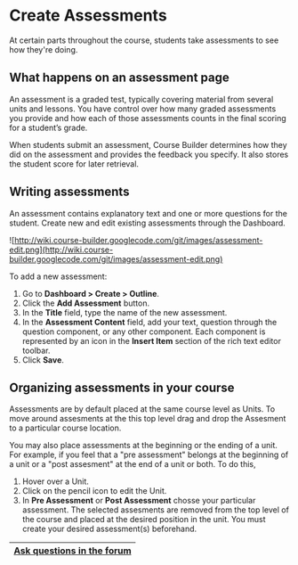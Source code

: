 <h1>Create Assessments</h1>



At certain parts throughout the course, students take assessments to see how they're doing.

## What happens on an assessment page ##
An assessment is a graded test, typically covering material from several units and lessons. You have control over how many graded assessments you provide and how each of those assessments counts in the final scoring for a student’s grade.

When students submit an assessment, Course Builder determines how they did on the assessment and provides the feedback you specify. It also stores the student score for later retrieval.

## Writing assessments ##

An assessment contains explanatory text and one or more questions for the student. Create new and edit existing assessments through the Dashboard.

![http://wiki.course-builder.googlecode.com/git/images/assessment-edit.png](http://wiki.course-builder.googlecode.com/git/images/assessment-edit.png)

To add a new assessment:

  1. Go to **Dashboard > Create > Outline**.
  1. Click the **Add Assessment** button.
  1. In the **Title** field, type the name of the new assessment.
  1. In the **Assessment Content** field, add your text, question through the question component, or any other component. Each component is represented by an icon in the **Insert Item** section of the rich text editor toolbar.
  1. Click **Save**.

## Organizing assessments in your course ##
Assessments are by default placed at the same course level as Units. To move around assesments at the this top level drag and drop the Assesment to a particular course location.

You may also place assessments at the beginning or the ending of a unit. For example, if you feel that a "pre assessment" belongs at the beginning of a unit or a "post assesment" at the end of a unit or both. To do this,
  1. Hover over a Unit.
  1. Click on the pencil icon to edit the Unit.
  1. In **Pre Assessment** or **Post Assessment** chosse your particular assessment. The selected assesments are removed from the top level of the course and placed at the desired position in the unit. You must create your desired assessment(s) beforehand.

| [Ask questions in the forum](https://groups.google.com/forum/?fromgroups#!categories/course-builder-forum/customize-and-deploy-course-builder-code) |
|:----------------------------------------------------------------------------------------------------------------------------------------------------|